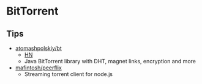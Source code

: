 # BitTorrent

## Tips

* [atomashpolskiy/bt](https://github.com/atomashpolskiy/bt)
  * [HN](https://news.ycombinator.com/item?id=14911372)
  * Java BitTorrent library with DHT, magnet links, encryption and more
* [mafintosh/peerflix](https://github.com/mafintosh/peerflix)
  * Streaming torrent client for node.js
